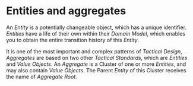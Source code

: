# Entities and aggregates

An _Entity_ is a potentially changeable object, which has a unique identifier. _Entities_ have a life of their own within their _Domain Model_, which enables you to obtain the entire transition history of this _Entity_.

It is one of the most important and complex patterns of _Tactical Design_, _Aggregates_ are based on two other _Tactical Standards_, which are _Entities_ and _Value Objects_. An _Aggregate_ is a Cluster of one or more _Entities_, and may also contain _Value Objects_. The Parent _Entity_ of this Cluster receives the name of _Aggregate Root_.

